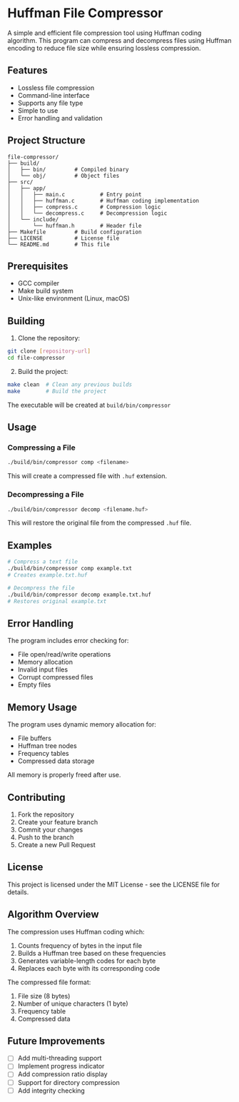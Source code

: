 # Huffman File Compressor

A simple and efficient file compression tool using Huffman coding algorithm. This program can compress and decompress files using Huffman encoding to reduce file size while ensuring lossless compression.

## Features

- Lossless file compression
- Command-line interface
- Supports any file type
- Simple to use
- Error handling and validation

## Project Structure

```
file-compressor/
├── build/
│   ├── bin/         # Compiled binary
│   └── obj/         # Object files
├── src/
│   ├── app/
│   │   ├── main.c           # Entry point
│   │   ├── huffman.c        # Huffman coding implementation
│   │   ├── compress.c       # Compression logic
│   │   └── decompress.c     # Decompression logic
│   └── include/
│       └── huffman.h        # Header file
├── Makefile         # Build configuration
├── LICENSE          # License file
└── README.md        # This file
```

## Prerequisites

- GCC compiler
- Make build system
- Unix-like environment (Linux, macOS)

## Building

1. Clone the repository:
```bash
git clone [repository-url]
cd file-compressor
```

2. Build the project:
```bash
make clean  # Clean any previous builds
make        # Build the project
```

The executable will be created at `build/bin/compressor`

## Usage

### Compressing a File

```bash
./build/bin/compressor comp <filename>
```

This will create a compressed file with `.huf` extension.

### Decompressing a File

```bash
./build/bin/compressor decomp <filename.huf>
```

This will restore the original file from the compressed `.huf` file.

## Examples

```bash
# Compress a text file
./build/bin/compressor comp example.txt
# Creates example.txt.huf

# Decompress the file
./build/bin/compressor decomp example.txt.huf
# Restores original example.txt
```

## Error Handling

The program includes error checking for:
- File open/read/write operations
- Memory allocation
- Invalid input files
- Corrupt compressed files
- Empty files

## Memory Usage

The program uses dynamic memory allocation for:
- File buffers
- Huffman tree nodes
- Frequency tables
- Compressed data storage

All memory is properly freed after use.

## Contributing

1. Fork the repository
2. Create your feature branch
3. Commit your changes
4. Push to the branch
5. Create a new Pull Request

## License

This project is licensed under the MIT License - see the LICENSE file for details.

## Algorithm Overview

The compression uses Huffman coding which:
1. Counts frequency of bytes in the input file
2. Builds a Huffman tree based on these frequencies
3. Generates variable-length codes for each byte
4. Replaces each byte with its corresponding code

The compressed file format:
1. File size (8 bytes)
2. Number of unique characters (1 byte)
3. Frequency table
4. Compressed data

## Future Improvements

- [ ] Add multi-threading support
- [ ] Implement progress indicator
- [ ] Add compression ratio display
- [ ] Support for directory compression
- [ ] Add integrity checking